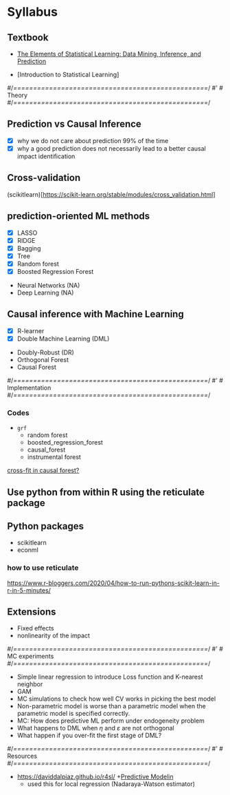 # Syllabus

## Textbook

+ [The Elements of Statistical Learning: Data Mining, Inference, and Prediction](https://www.amazon.com/Elements-Statistical-Learning-Prediction-Statistics/dp/B006UTJ1NC/ref=asc_df_B006UTJ1NC/?tag=hyprod-20&linkCode=df0&hvadid=241983376253&hvpos=&hvnetw=g&hvrand=10888417445404071516&hvpone=&hvptwo=&hvqmt=&hvdev=c&hvdvcmdl=&hvlocint=&hvlocphy=9024744&hvtargid=pla-584543289341&psc=1)

+ [Introduction to Statistical Learning]

#/*=================================================*/
#' # Theory
#/*=================================================*/

## Prediction vs Causal Inference
+ [x] why we do not care about prediction 99% of the time
+ [x] why a good prediction does not necessarily lead to a better causal impact identification

## Cross-validation
(scikitlearn)[https://scikit-learn.org/stable/modules/cross_validation.html]

## prediction-oriented ML methods
+ [x] LASSO 
+ [x] RIDGE 
+ [x] Bagging
+ [x] Tree
+ [x] Random forest
+ [x] Boosted Regression Forest 
+ Neural Networks (NA)
+ Deep Learning (NA)

## Causal inference with Machine Learning

+ [X] R-learner 
+ [x] Double Machine Learning (DML)
+ Doubly-Robust (DR)
+ Orthogonal Forest
+ Causal Forest

#/*=================================================*/
#' # Implementation
#/*=================================================*/ 

### Codes

+ `grf`
  + random forest
  + boosted_regression_forest
  + causal_forest
  + instrumental forest

[cross-fit in causal forest?](https://github.com/grf-labs/grf/issues/464)

## Use python from within R using the reticulate package


## Python packages
+ scikitlearn
+ econml

### how to use reticulate
https://www.r-bloggers.com/2020/04/how-to-run-pythons-scikit-learn-in-r-in-5-minutes/


## Extensions

+ Fixed effects
+ nonlinearity of the impact 


#/*=================================================*/
#' # MC experiments
#/*=================================================*/

+ Simple linear regression to introduce Loss function and K-nearest neighbor
+ GAM 
+ MC simulations to check how well CV works in picking the best model
+ Non-parametric model is worse than a parametric model when the parametric model is specified correctly.
+ MC: How does predictive ML perform under endogeneity problem
+ What happens to DML when $\eta$ and $\varepsilon$ are not orthogonal
+ What happen if you over-fit the first stage of DML?

#/*=================================================*/
#' # Resources
#/*=================================================*/

+ https://daviddalpiaz.github.io/r4sl/
+[Predictive Modelin](https://bookdown.org/egarpor/PM-UC3M/)
  - used this for local regression (Nadaraya-Watson estimator)

